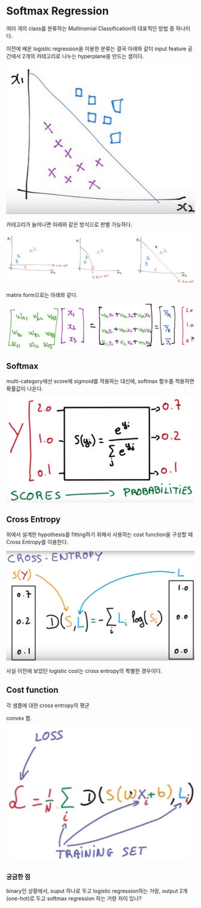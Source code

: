 # Softmax Regression

여러 개의 class를 분류하는 Multinomial Classification의 대표적인 방법 중 하나이다.

이전에 배운 logistic regression을 이용한 분류는 결국 아래와 같이 input feature 공간에서 2개의 카테고리로 나누는 hyperplane을 만드는 셈이다.

![hyperplane1](..\assets\04\hyperplane1.jpg)

카테고리가 늘어나면 아래와 같은 방식으로 판별 가능하다.

![hyperplane2](../assets/04/hyperplane2.jpg)

matrix form으로는 아래와 같다.

![matrix_form](../assets/04/matrix_form.jpg)

## Softmax

multi-category에선 score에 sigmoid를 적용하는 대신에, softmax 함수를 적용하면 확률값이 나온다.

![softmax](../assets/04/softmax.jpg)

## Cross Entropy

위에서 설계한 hypothesis를 fitting하기 위해서 사용하는 cost function을 구성할 때 Cross Entropy를 이용한다.

![cross_entropy](../assets/04/cross_entropy.jpg)

사실 이전에 보았던 logistic cost는 cross entropy의 특별한 경우이다.

## Cost function

각 샘플에 대한 cross entropy의 평균

convex 함.

![cost_function](../assets/04/cost_function.jpg)

### 궁금한 점

binary인 상황에서, ouput 하나로 두고 logistic regression하는 거랑, output 2개(one-hot)로 두고 softmax regression 하는 거랑 차이 있나?